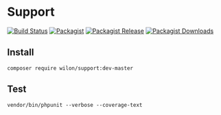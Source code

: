 # Support

[![Build Status][badge_travis]][link_travis]
[![Packagist][badge_package]][link-packagist]
[![Packagist Release][badge_release]][link-packagist]
[![Packagist Downloads][badge_downloads]][link-packagist]

[badge_travis]:      https://travis-ci.org/wilon/support.svg?branch=master
[link_travis]:       https://travis-ci.org/wilon/support

[badge_package]:      https://img.shields.io/badge/package-wilon/support-blue.svg?style=flat-square
[badge_release]:      https://img.shields.io/packagist/v/wilon/support.svg?style=flat-square
[badge_downloads]:    https://img.shields.io/packagist/dt/wilon/support.svg?style=flat-square
[link-packagist]:     https://packagist.org/packages/wilon/support

## Install

```
composer require wilon/support:dev-master
```

## Test

```
vendor/bin/phpunit --verbose --coverage-text
```
